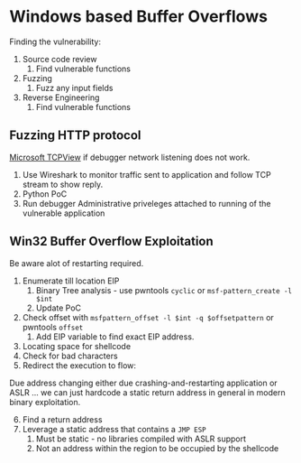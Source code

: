 # Windows based Buffer Overflows

Finding the vulnerability:
1. Source code review
	1. Find vulnerable functions
2. Fuzzing
	1.  Fuzz any input fields
3. Reverse Engineering
	1. Find vulnerable functions


## Fuzzing HTTP protocol
[Microsoft TCPView](https://docs.microsoft.com/en-us/sysinternals/downloads/tcpview) if debugger network listening does not work.

1. Use Wireshark to monitor traffic sent to application and follow TCP stream to show reply. 
2. Python PoC 
3. Run debugger Administrative priveleges attached to running of the vulnerable application

## Win32 Buffer Overflow Exploitation
Be aware alot of restarting required.
1. Enumerate till location EIP
	1. Binary Tree analysis - use pwntools `cyclic` or `msf-pattern_create -l $int`
	2. Update PoC
1. Check offset with `msfpattern_offset -l $int -q $offsetpattern` or pwntools `offset`
	1. Add EIP variable to find exact EIP address.
1. Locating space for shellcode
1. Check for bad characters
1. Redirect the execution to flow:
	
Due address changing either due crashing-and-restarting application or ASLR ... we can just hardcode a static return address in general in modern binary exploitation.

6. Find a return address
7. Leverage a static address that contains a `JMP ESP`
	1. Must be static - no libraries compiled with ASLR support
	2. Not an address within the region to be occupied by the shellcode